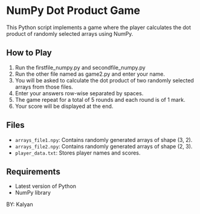 # NumPy Dot Product Game

This Python script implements a game where the player calculates the dot product of randomly selected arrays using NumPy.

## How to Play
1. Run the firstfile_numpy.py and secondfile_numpy.py
2. Run the other file named as game2.py and enter your name.
3. You will be asked to calculate the dot product of two randomly selected arrays from those files.
4. Enter your answers row-wise separated by spaces.
5. The game repeat for a total of 5 rounds and each round is of 1 mark.
6. Your score will be displayed at the end.

## Files
- `arrays_file1.npy`: Contains randomly generated arrays of shape (3, 2).
- `arrays_file2.npy`: Contains randomly generated arrays of shape (2, 3).
- `player_data.txt`: Stores player names and scores.

## Requirements
- Latest version of Python
- NumPy library

BY: Kalyan
